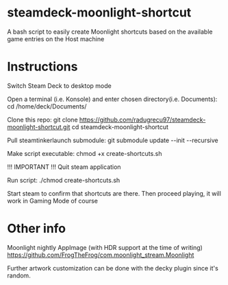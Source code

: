 # steamdeck-moonlight-shortcut
A bash script to easily create Moonlight shortcuts based on the available game entries on the Host machine

# Instructions

Switch Steam Deck to desktop mode

Open a terminal (i.e. Konsole) and enter chosen directory(i.e. Documents):
    cd /home/deck/Documents/

Clone this repo:
    git clone https://github.com/radugrecu97/steamdeck-moonlight-shortcut.git
    cd steamdeck-moonlight-shortcut

Pull steamtinkerlaunch submodule:
    git submodule update --init --recursive

Make script executable:
    chmod +x create-shortcuts.sh

!!! IMPORTANT !!!
Quit steam application

Run script:
    ./chmod create-shortcuts.sh

Start steam to confirm that shortcuts are there. Then proceed playing, it will work in Gaming Mode of course

# Other info

Moonlight nightly AppImage (with HDR support at the time of writing)
https://github.com/FrogTheFrog/com.moonlight_stream.Moonlight


Further artwork customization can be done with the decky plugin since it's random.
